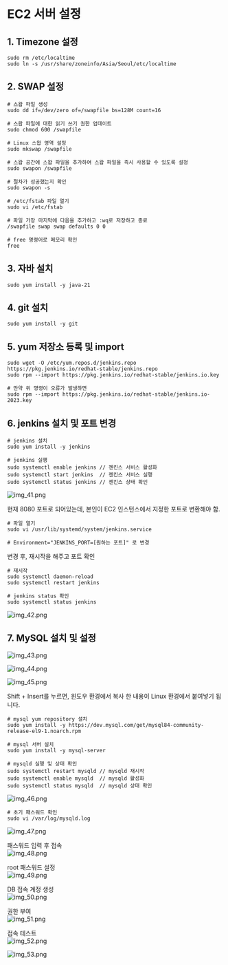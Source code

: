 # EC2 서버 설정

## 1. Timezone 설정
```
sudo rm /etc/localtime
sudo ln -s /usr/share/zoneinfo/Asia/Seoul/etc/localtime
```

## 2. SWAP 설정
```
# 스왑 파일 생성
sudo dd if=/dev/zero of=/swapfile bs=128M count=16

# 스왑 파일에 대한 읽기 쓰기 권한 업데이트
sudo chmod 600 /swapfile

# Linux 스왑 영역 설정
sudo mkswap /swapfile

# 스왑 공간에 스왑 파일을 추가하여 스왑 파일을 즉시 사용할 수 있도록 설정
sudo swapon /swapfile

# 절차가 성공했는지 확인
sudo swapon -s

# /etc/fstab 파일 열기
sudo vi /etc/fstab

# 파일 가장 마지막에 다음을 추가하고 :wq로 저장하고 종료
/swapfile swap swap defaults 0 0

# free 명령어로 메모리 확인
free
```


## 3. 자바 설치
```
sudo yum install -y java-21
```

## 4. git 설치
```
sudo yum install -y git
```

## 5. yum 저장소 등록 및 import
```
sudo wget -O /etc/yum.repos.d/jenkins.repo https://pkg.jenkins.io/redhat-stable/jenkins.repo
sudo rpm --import https://pkg.jenkins.io/redhat-stable/jenkins.io.key

# 만약 위 명령이 오류가 발생하면
sudo rpm --import https://pkg.jenkins.io/redhat-stable/jenkins.io-2023.key
```

## 6. jenkins 설치 및 포트 변경
```
# jenkins 설치
sudo yum install -y jenkins

# jenkins 실행
sudo systemctl enable jenkins // 젠킨스 서비스 활성화
sudo systemctl start jenkins  // 젠킨스 서비스 실행
sudo systemctl status jenkins // 젠킨스 상태 확인
```

![img_41.png](img/img_41.png)

현재 8080 포트로 되어있는데, 본인이 EC2 인스턴스에서 지정한 포트로 변환해야 함.

```
# 파일 열기
sudo vi /usr/lib/systemd/system/jenkins.service

# Environment="JENKINS_PORT=[원하는 포트]" 로 변경 
```

변경 후, 재시작을 해주고 포트 확인

```
# 재시작
sudo systemctl daemon-reload
sudo systemctl restart jenkins

# jenkins status 확인
sudo systemctl status jenkins
```

![img_42.png](img/img_42.png)

## 7. MySQL 설치 및 설정
![img_43.png](img/img_43.png)

![img_44.png](img/img_44.png)

![img_45.png](img/img_45.png)

Shift + Insert를 누르면, 윈도우 환경에서 복사 한 내용이 Linux 환경에서 붙여넣기 됩니다.
```
# mysql yum repository 설치
sudo yum install -y https://dev.mysql.com/get/mysql84-community-release-el9-1.noarch.rpm

# mysql 서버 설치
sudo yum install -y mysql-server

# mysqld 실행 및 상태 확인
sudo systemctl restart mysqld // mysqld 재시작
sudo systemctl enable mysqld  // mysqld 활성화
sudo systemctl status mysqld  // mysqld 상태 확인
```

![img_46.png](img/img_46.png)

```
# 초기 패스워드 확인
sudo vi /var/log/mysqld.log
```

![img_47.png](img/img_47.png)

패스워드 입력 후 접속 
<br>
![img_48.png](img/img_48.png)

root 패스워드 설정 
<br>
![img_49.png](img/img_49.png)

DB 접속 계정 생성 
<br>
![img_50.png](img/img_50.png)


권한 부여 
<br>
![img_51.png](img/img_51.png)

접속 테스트
<br>
![img_52.png](img/img_52.png)

![img_53.png](img/img_53.png)